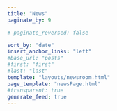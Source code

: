 ```yaml
---
title: "News"
paginate_by: 9

# paginate_reversed: false

sort_by: "date"
insert_anchor_links: "left"
#base_url: "posts"
#first: "first"
#last: "last"
template: "layouts/newsroom.html"
page_template: "newsPage.html"
#transparent: true
generate_feed: true
---
```

